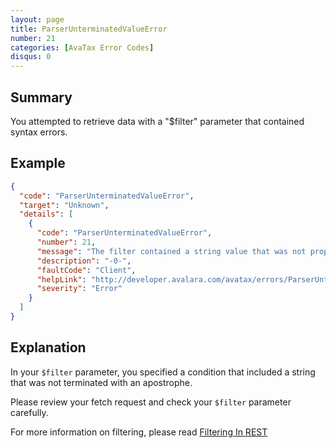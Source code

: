 ```yaml
---
layout: page
title: ParserUnterminatedValueError
number: 21
categories: [AvaTax Error Codes]
disqus: 0
---
```


## Summary

You attempted to retrieve data with a "$filter" parameter that contained syntax errors.

## Example

```json
{
  "code": "ParserUnterminatedValueError",
  "target": "Unknown",
  "details": [
    {
      "code": "ParserUnterminatedValueError",
      "number": 21,
      "message": "The filter contained a string value that was not properly terminated.",
      "description": "-0-",
      "faultCode": "Client",
      "helpLink": "http://developer.avalara.com/avatax/errors/ParserUnterminatedValueError",
      "severity": "Error"
    }
  ]
}
```

## Explanation

In your `$filter` parameter, you specified a condition that included a string that was not terminated with an apostrophe.  

Please review your fetch request and check your `$filter` parameter carefully.

For more information on filtering, please read <a href="http://developer.avalara.com/avatax/filtering-in-rest/">Filtering In REST</a>
